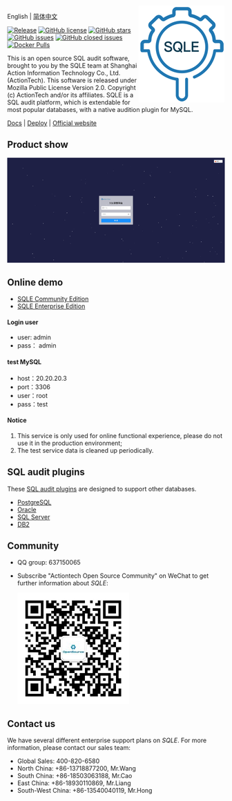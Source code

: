 <img align="right" src="./SQLE_logo.png">

English | [简体中文](./README.md)

[![Release](https://img.shields.io/github/release/actiontech/sqle.svg?style=flat-square)](https://github.com/actiontech/sqle/releases)
[![GitHub license](https://img.shields.io/github/license/actiontech/sqle.svg)](https://github.com/actiontech/sqle/blob/main/LICENSE)
[![GitHub stars](https://img.shields.io/github/stars/actiontech/sqle.svg)](https://github.com/actiontech/sqle/stargazers)
[![GitHub issues](https://img.shields.io/github/issues/actiontech/sqle.svg)](https://github.com/actiontech/sqle/issues)
[![GitHub closed issues](https://img.shields.io/github/issues-closed-raw/actiontech/sqle.svg)](https://github.com/actiontech/sqle/issues?q=is%3Aissue+is%3Aclosed)
[![Docker Pulls](https://img.shields.io/docker/pulls/actiontech/sqle-ce.svg)](https://hub.docker.com/r/actiontech/sqle-ce)

This is an open source SQL audit software, brought to you by the SQLE team at Shanghai Action Information Technology Co., Ltd.(ActionTech). This software is released under Mozilla Public License Version 2.0.
Copyright (c)  ActionTech and/or its affiliates. SQLE is a SQL audit platform, which is extendable for most popular databases, with a native audition plugin for MySQL.

[Docs](https://actiontech.github.io/sqle-docs-cn/) | [Deploy](https://actiontech.github.io/sqle-docs-cn/2.deploy/overview.html) | [Official website](https://opensource.actionsky.com/sqle/)

## Product show
![product_show](./SQLE_product_show.gif)
## Online demo
* [SQLE Community Edition](http://124.70.158.246/)
* [SQLE Enterprise Edition](http://124.70.158.246:8889/)
#### Login user
* user: admin
* pass： admin
#### test MySQL
* host：20.20.20.3
* port：3306
* user：root
* pass：test
#### Notice
1. This service is only used for online functional experience, please do not use it in the production environment;
2. The test service data is cleaned up periodically.

## SQL audit plugins
These [SQL audit plugins](https://actiontech.github.io/sqle-docs-cn/3.modules/3.7_auditplugin/overview.html) are designed to support other databases.
* [PostgreSQL](https://github.com/actiontech/sqle-pg-plugin)
* [Oracle](https://github.com/actiontech/sqle-oracle-plugin)
* [SQL Server](https://github.com/actiontech/sqle-ms-plugin)
* [DB2](https://github.com/actiontech/sqle-db2-plugin)

## Community
* QQ group: 637150065
* Subscribe "Actiontech Open Source Community" on WeChat to get further information about *SQLE*:

  ![QR code.png](./QR_code.png)

## Contact us
We have several different enterprise support plans on *SQLE*. For more information, please contact our sales team:
* Global Sales: 400-820-6580
* North China: +86-13718877200, Mr.Wang
* South China: +86-18503063188, Mr.Cao
* East China: +86-18930110869, Mr.Liang
* South-West China: +86-13540040119, Mr.Hong